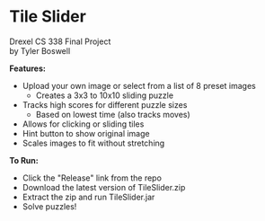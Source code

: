 # Tile Slider
Drexel CS 338 Final Project  
by Tyler Boswell
  
__Features:__  
* Upload your own image or select from a list of 8 preset images
	* Creates a 3x3 to 10x10 sliding puzzle
* Tracks high scores for different puzzle sizes
	* Based on lowest time (also tracks moves)
* Allows for clicking or sliding tiles
* Hint button to show original image
* Scales images to fit without stretching

__To Run:__
* Click the "Release" link from the repo
* Download the latest version of TileSlider.zip
* Extract the zip and run TileSlider.jar
* Solve puzzles!
